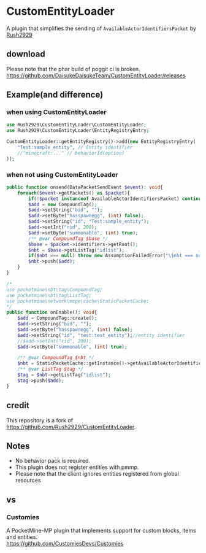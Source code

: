 # CustomEntityLoader
A plugin that simplifies the sending of `AvailableActorIdentifiersPacket` by [Rush2929](https://github.com/Rush2929)   
## download
Please note that the phar build of poggit ci is broken.  
https://github.com/DaisukeDaisukeTeam/CustomEntityLoader/releases  
## Example(and difference)
### when using CustomEntityLoader
```php
use Rush2929\CustomEntityLoader\CustomEntityLoader;
use Rush2929\CustomEntityLoader\EntityRegistryEntry;
```
```php
CustomEntityLoader::getEntityRegistry()->add(new EntityRegistryEntry(
	"Test:sample_entity", // Entity identifier
	//"minecraft:..." // behaviorId(option)
));
```
### when not using CustomEntityLoader
```php
public function onsend(DataPacketSendEvent $event): void{
    foreach($event->getPackets() as $packet){
        if(!$packet instanceof AvailableActorIdentifiersPacket) continue;
        $add = new CompoundTag();
        $add->setString("bid", "");
        $add->setByte("hasspawnegg", (int) false);
        $add->setString("id", "Test:sample_entity");
        $add->setInt("rid", 200);
        $add->setByte("summonable", (int) true);
        /** @var CompoundTag $base */
        $base = $packet->identifiers->getRoot();
        $nbt = $base->getListTag("idlist");
        if($nbt === null) throw new AssumptionFailedError("\$nbt === null");
        $nbt->push($add);
    }
}
```
```php
/*
use pocketmine\nbt\tag\CompoundTag;
use pocketmine\nbt\tag\ListTag;
use pocketmine\network\mcpe\cache\StaticPacketCache;
*/
public function onEnable(): void{
	$add = CompoundTag::create();
	$add->setString("bid", "");
	$add->setByte("hasspawnegg", (int) false);
	$add->setString("id", "test:test_entity");//entity identifier
	//$add->setInt("rid", 200);
	$add->setByte("summonable", (int) true);

	/** @var CompoundTag $nbt */
	$nbt = StaticPacketCache::getInstance()->getAvailableActorIdentifiers()->identifiers->getRoot();
	/** @var ListTag $tag */
	$tag = $nbt->getListTag("idlist");
	$tag->push($add);
}
```
## credit
This repository is a fork of https://github.com/Rush2929/CustomEntityLoader.

## Notes
- No behavior pack is required.
- This plugin does not register entities with pmmp.
- Please note that the client ignores entities registered from global resources

## vs
### Customies
A PocketMine-MP plugin that implements support for custom blocks, items and entities.  
https://github.com/CustomiesDevs/Customies  

